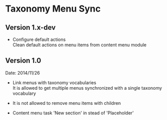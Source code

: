 # Taxonomy Menu Sync

## Version 1.x-dev

- Configure default actions  
Clean default actions on menu items from content menu module
 

## Version 1.0 

Date: 2014/11/26

- Link menus with taxonomy vocabularies  
It is allowed to get multiple menus synchronized with a single taxonomy vocabulary

- It is not allowed to remove menu items with children

- Content menu task 'New section' in stead of 'Placeholder'